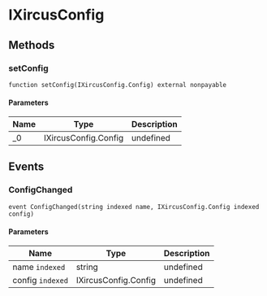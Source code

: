 # IXircusConfig









## Methods

### setConfig

```solidity
function setConfig(IXircusConfig.Config) external nonpayable
```





#### Parameters

| Name | Type | Description |
|---|---|---|
| _0 | IXircusConfig.Config | undefined |



## Events

### ConfigChanged

```solidity
event ConfigChanged(string indexed name, IXircusConfig.Config indexed config)
```





#### Parameters

| Name | Type | Description |
|---|---|---|
| name `indexed` | string | undefined |
| config `indexed` | IXircusConfig.Config | undefined |



